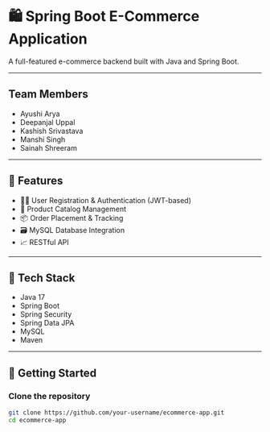 # 🛍️ Spring Boot E-Commerce Application

A full-featured e-commerce backend built with Java and Spring Boot.

---
## Team Members
- Ayushi Arya
- Deepanjal Uppal
- Kashish Srivastava
- Manshi Singh
- Sainah Shreeram
---

## 📌 Features

- 🧑‍💼 User Registration & Authentication (JWT-based)
- 🛒 Product Catalog Management
- 📦 Order Placement & Tracking
- 🗃️ MySQL Database Integration
- 📈 RESTful API 

---

## 🧰 Tech Stack

- Java 17
- Spring Boot
- Spring Security
- Spring Data JPA
- MySQL
- Maven

---

## 🚀 Getting Started

### Clone the repository
```bash
git clone https://github.com/your-username/ecommerce-app.git
cd ecommerce-app
